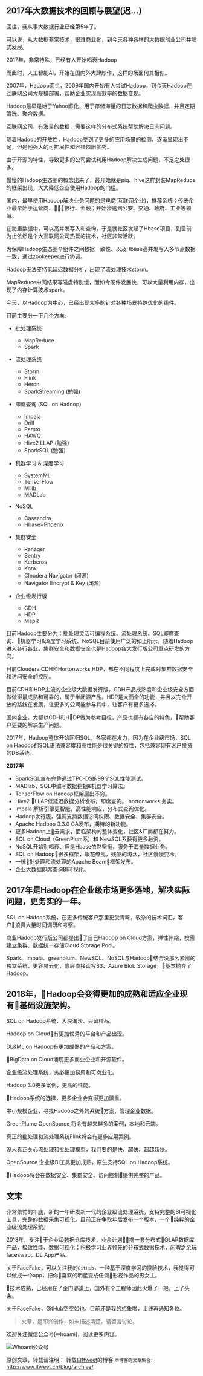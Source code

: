 2017年大数据技术的回顾与展望(迟...)
---

回往，我从事大数据行业已经第5年了。

可以说，从大数据非常技术，很难商业化，到今天各种各样的大数据创业公司井喷式发展。

2017年，非常特殊，已经有人开始唱衰Hadoop

而此时，人工智能AI，开始在国内外大肆炒作，这样的场面何其相似。

2007年，Hadoop面世，2009年国内开始有人尝试Hadoop，到今天Hadoop在互联网公司大规模部署，帮助企业实现高效率的数据变现。

Hadoop最早是始于Yahoo孵化，用于存储海量的日志数据和爬虫数据，并且定期清洗、聚合数据。

互联网公司，有海量的数据，需要这样的分布式系统帮助解决日志问题。

随着Hadoop的开放性，Hadoop受到了更多的应用场景的检测，逐渐显现出不足，但是他强大的可扩展性和容错依旧优秀。

由于开源的特性，导致更多的公司尝试利用Hadoop解决生成问题，不足之处很多。

慢慢的Hadoop生态圈的概念出来了，最开始就是pig、hive这样封装MapReduce的框架出现，大大降低企业使用Hadoop的门槛。

国内，最早使用Hadoop解决业务问题的是电商(互联网企业)，推荐系统；传统企业最早始于运营商、银行、金融；开始渗透到公安、交通、政府、工业等领域。

在海里数据中，可以高并发写入和查询，于是就社区发起了Hbase项目，到目前为止依然是个大互联网公司热爱的技术，社区非常活跃。

为保障Hadoop生态圈个组件之间数据一致性、以及Hbase高并发写入多节点数据一致，通过zookeeper进行协调。

Hadoop无法支持低延迟数据分析，出现了流处理技术storm。

MapReduce中间结果写磁盘特别慢，而如今硬件发展快，可以大量利用内存，出现了内存计算技术spark。

今天，以Hadoop为中心，已经出现太多的针对各种场景特殊优化的组件。

目前主要分一下几个方向:

* 批处理系统
    + MapReduce
    + Spark

* 流处理系统
    + Storm
    + Flink
    + Heron
    + SparkStreaming (勉强)

* 即席查询 (SQL on Hadoop)
    + Impala
    + Drill
    + Persto
    + HAWQ
    + Hive2 LLAP (勉强）
    + SparkSQL (勉强）

* 机器学习 & 深度学习
    + SystemML
    + TensorFlow
    + Mllib
    + MADLab

* NoSQL
    + Cassandra 
    + Hbase+Phoenix

* 集群安全
    + Ranager
    + Sentry
    + Kerberos
    + Konx
    + Cloudera Navigator (闭源)
    + Navigator Encrypt & Key (闭源)

* 企业级发行版
    + CDH
    + HDP
    + MapR

目前Hadoop主要分为：批处理灵活可编程系统、流处理系统、SQL即席查询、机器学习&深度学习系统、NoSQL目前使用广泛的如上所示，随着Hadoop进入各行各业，集群安全和数据安全也是Hadoop各大发行版公司重点研发的方向。

目前Cloudera CDH和Hortonworks HDP，都在不同程度上完成对集群数据安全和访问安全的控制。

目前CDH和HDP主流的企业级大数据发行版，CDH产品成熟度和企业级安全方面做做得最成熟和可靠的，属于半闭源产品。HDP是大而全的功能，并且以完全开放的路线在发展，让更多的公司能参与其中，让客户有更多选择。

国内企业，大都以CDH和HDP做为参考目标，产品也都有各自的特色，帮助客户更要的解决生产问题。

2017年，Hadoop整体开始回归SQL，各家都在发力，因为在企业级市场，SQL on Haodop的SQL语法兼容度和高性能是很关键的特性，包括兼容现有客户投资的DB系统。

**2017年**

+ SparkSQL宣布完整通过TPC-DS的99个SQL性能测试。
+ MADlab，SQL中编写数据挖掘&机器学习算法。
+ TensorFlow on Hadoop框架层出不穷。
+ Hive2 LLAP低延迟数据分析发布，即席查询。  hortonworks 务实。
+ Impala 解析引擎更智能，高性能响应，分布式查询优化。
+ Hadoop发行版，强调支持数据访问权限、数据安全、集群安全。
+ Apache Hadoop 3.3.0 GA发布，期待的新功能。
+ 更多Hadoop上云需求，面临架构的整体变化，社区&厂商都在努力。
+ SQL on Cloud（GreenPlum系）和 NewSQL系获得更多融资。
+ NoSQL开始别唱衰、但是Hbase依然坚挺，服务于海量数据业务。
+ SQL on Hadoop很多框架，眼花缭乱，残酷的淘汰，社区慢慢变冷。
+ 一统批处理和流处理的Apache Beam框架发布。
+ 企业大数据即席查询BI可视化。

## 2017年是Hadoop在企业级市场更多落地，解决实际问题，更务实的一年。

SQL on Hadoop系统，在更多传统客户那里更受青睐，驳杂的技术词汇，客户浪费大量时间调研和考察。

商业Hadoop发行版公司都提出了自己Hadoop on Cloud方案，弹性伸缩，按需建立集群、数据统一存储Cloud Storage Pool。

Spark、Impala、greenplum、NewSQL、NoSQL与Hadoop结合没那么紧密的独立系统，更容易云化，底层直接读写S3、Azure Blob Storage，基本抛弃了Hadoop。

## 2018年，Hadoop会变得更加的成熟和适应企业现有基础设施架构。

SQL on Hadoop系统，大浪淘沙、只留精品。

Hadoop on Cloud有更加优秀的平台和产品出现。

DL&ML on Hadoop有更加成熟的产品和方案。

BigData on Cloud涌现更多商业企业和开源软件。

企业级流处理系统，务必更加易用和可商业化。

Hadoop 3.0更多案例，更高的性能。

Hadoop系统的选择，更多企业会变得更加慎重。

中小规模企业，寻找Hadoop之外的系统方案，管理企业数据。

GreenPlume OpenSource 将会有越来越多的案例，本地和云端。

真正的批处理和流处理系统Flink将会有更多应用案例。

没人真正关心流处理和批处理模型，我们要的是快、超快、超超超快。

OpenSource 企业级BI工具更加成熟，原生支持SQL on Hadoop系统。

Hadoop将会在数据安全、集群安全、访问控制提供完整的产品。

## 文末

非常繁忙的年底，新的一年研发新一代的企业级流处理系统，支持完整的BI可视化工具，完整的数据采集可视化。目前正在争取年后发布一个版本，一个纯粹的企业级流处理系统。

2018年，专注于企业级数据仓库技术，业余计划撸一套分布式OLAP数据库产品，极致性能、数据可视化；积极学习业界领先的分布式数据技术，闲暇之余玩faceswap，DL App产品。

关于FaceFake，可以关注我的`GitHub`，一种基于深度学习的换脸技术，我觉得可以做成一个app，把你喜欢的明星变成任何影视作品的男女主。

技术成熟，已经用在了歪门邪道上，国外有个工程师因此火爆了一把，上了头条。

关于FaceFake，GitHub空空如也，目前还是我的想象啦，上线再通知各位。

> 文章，是即兴创作，如未描述清楚，请留言讨论。

欢迎关注微信公众号[whoami]，阅读更多内容。

![Whoami公众号](https://github.com/itweet/labs/raw/master/common/img/weixin_public.gif)

原创文章，转载请注明： 转载自[Itweet](http://www.itweet.cn)的博客
`本博客的文章集合:` http://www.itweet.cn/blog/archive/
